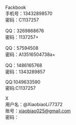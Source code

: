 Fackbook  
手机号：13432898570  
密码：C1137257  
  
QQ：3269868676  
密码：1137257+  
  
QQ：57594508  
密码：A13516504738a+  
  
QQ：1486165768  
密码：1343289857  
  
QQ:1049633590  
密码:C1137257  
  
X  
用户名：@XiaobiaoLi77372  
账号：[xiaobiao025@gmail.com](http://xiaobiao025@gmail.com)  
密码：  

